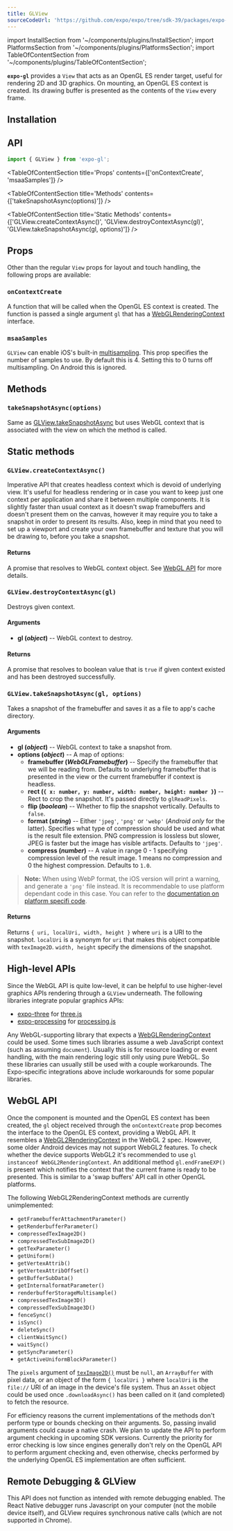 ```yaml
---
title: GLView
sourceCodeUrl: 'https://github.com/expo/expo/tree/sdk-39/packages/expo-gl'
---
```


import InstallSection from '~/components/plugins/InstallSection';
import PlatformsSection from '~/components/plugins/PlatformsSection';
import TableOfContentSection from '~/components/plugins/TableOfContentSection';

**`expo-gl`** provides a `View` that acts as an OpenGL ES render target, useful for rendering 2D and 3D graphics. On mounting, an OpenGL ES context is created. Its drawing buffer is presented as the contents of the `View` every frame.

<PlatformsSection android emulator ios simulator web />

## Installation

<InstallSection packageName="expo-gl" />

## API

```js
import { GLView } from 'expo-gl';
```

<TableOfContentSection title='Props' contents={['onContextCreate', 'msaaSamples']} />

<TableOfContentSection title='Methods' contents={['takeSnapshotAsync(options)']} />

<TableOfContentSection title='Static Methods' contents={['GLView.createContextAsync()', 'GLView.destroyContextAsync(gl)', 'GLView.takeSnapshotAsync(gl, options)']} />

## Props

Other than the regular `View` props for layout and touch handling, the following props are available:

### `onContextCreate`

A function that will be called when the OpenGL ES context is created. The function is passed a single argument `gl` that has a [WebGLRenderingContext](https://www.khronos.org/registry/webgl/specs/latest/1.0/#5.14) interface.

### `msaaSamples`

`GLView` can enable iOS's built-in [multisampling](https://www.khronos.org/registry/OpenGL/extensions/APPLE/APPLE_framebuffer_multisample.txt). This prop specifies the number of samples to use. By default this is 4. Setting this to 0 turns off multisampling. On Android this is ignored.

## Methods

### `takeSnapshotAsync(options)`

Same as [GLView.takeSnapshotAsync](#expoglviewtakesnapshotasyncgl-options) but uses WebGL context that is associated with the view on which the method is called.

## Static methods

### `GLView.createContextAsync()`

Imperative API that creates headless context which is devoid of underlying view. It's useful for headless rendering or in case you want to keep just one context per application and share it between multiple components.
It is slightly faster than usual context as it doesn't swap framebuffers and doesn't present them on the canvas, however it may require you to take a snapshot in order to present its results.
Also, keep in mind that you need to set up a viewport and create your own framebuffer and texture that you will be drawing to, before you take a snapshot.

#### Returns

A promise that resolves to WebGL context object. See [WebGL API](#webgl-api) for more details.

### `GLView.destroyContextAsync(gl)`

Destroys given context.

#### Arguments

- **gl (_object_)** -- WebGL context to destroy.

#### Returns

A promise that resolves to boolean value that is `true` if given context existed and has been destroyed successfully.

### `GLView.takeSnapshotAsync(gl, options)`

Takes a snapshot of the framebuffer and saves it as a file to app's cache directory.

#### Arguments

- **gl (_object_)** -- WebGL context to take a snapshot from.
- **options (_object_)** -- A map of options:
  - **framebuffer (_WebGLFramebuffer_)** -- Specify the framebuffer that we will be reading from. Defaults to underlying framebuffer that is presented in the view or the current framebuffer if context is headless.
  - **rect (`{ x: number, y: number, width: number, height: number }`)** -- Rect to crop the snapshot. It's passed directly to `glReadPixels`.
  - **flip (_boolean_)** -- Whether to flip the snapshot vertically. Defaults to `false`.
  - **format (_string_)** -- Either `'jpeg'`, `'png'` or `'webp'` (_Android only_ for the latter). Specifies what type of compression should be used and what is the result file extension. PNG compression is lossless but slower, JPEG is faster but the image has visible artifacts. Defaults to `'jpeg'`.
  - **compress (_number_)** -- A value in range 0 - 1 specifying compression level of the result image. 1 means no compression and 0 the highest compression. Defaults to `1.0`.

> **Note:** When using WebP format, the iOS version will print a warning, and generate a `'png'` file instead. It is recommendable to use platform dependant code in this case. You can refer to the [documentation on platform specifi code](https://docs.expo.io/versions/latest/react-native/platform-specific-code/).

#### Returns

Returns `{ uri, localUri, width, height }` where `uri` is a URI to the snapshot. `localUri` is a synonym for `uri` that makes this object compatible with `texImage2D`. `width, height` specify the dimensions of the snapshot.

## High-level APIs

Since the WebGL API is quite low-level, it can be helpful to use higher-level graphics APIs rendering through a `GLView` underneath. The following libraries integrate popular graphics APIs:

- [expo-three](https://github.com/expo/expo-three) for [three.js](https://threejs.org)
- [expo-processing](https://github.com/expo/expo-processing) for [processing.js](http://processingjs.org)

Any WebGL-supporting library that expects a [WebGLRenderingContext](https://www.khronos.org/registry/webgl/specs/latest/1.0/#5.14) could be used. Some times such libraries assume a web JavaScript context (such as assuming `document`). Usually this is for resource loading or event handling, with the main rendering logic still only using pure WebGL. So these libraries can usually still be used with a couple workarounds. The Expo-specific integrations above include workarounds for some popular libraries.

## WebGL API

Once the component is mounted and the OpenGL ES context has been created, the `gl` object received through the `onContextCreate` prop becomes the interface to the OpenGL ES context, providing a WebGL API. It resembles a [WebGL2RenderingContext](https://www.khronos.org/registry/webgl/specs/latest/2.0/#3.7) in the WebGL 2 spec. However, some older Android devices may not support WebGL2 features. To check whether the device supports WebGL2 it's recommended to use `gl instanceof WebGL2RenderingContext`.
An additional method `gl.endFrameEXP()` is present which notifies the context that the current frame is ready to be presented. This is similar to a 'swap buffers' API call in other OpenGL platforms.

The following WebGL2RenderingContext methods are currently unimplemented:

- `getFramebufferAttachmentParameter()`
- `getRenderbufferParameter()`
- `compressedTexImage2D()`
- `compressedTexSubImage2D()`
- `getTexParameter()`
- `getUniform()`
- `getVertexAttrib()`
- `getVertexAttribOffset()`
- `getBufferSubData()`
- `getInternalformatParameter()`
- `renderbufferStorageMultisample()`
- `compressedTexImage3D()`
- `compressedTexSubImage3D()`
- `fenceSync()`
- `isSync()`
- `deleteSync()`
- `clientWaitSync()`
- `waitSync()`
- `getSyncParameter()`
- `getActiveUniformBlockParameter()`

The `pixels` argument of [`texImage2D()`](https://developer.mozilla.org/en-US/docs/Web/API/WebGLRenderingContext/texImage2D) must be `null`, an `ArrayBuffer` with pixel data, or an object of the form `{ localUri }` where `localUri` is the `file://` URI of an image in the device's file system. Thus an `Asset` object could be used once `.downloadAsync()` has been called on it (and completed) to fetch the resource.

For efficiency reasons the current implementations of the methods don't perform type or bounds checking on their arguments. So, passing invalid arguments could cause a native crash. We plan to update the API to perform argument checking in upcoming SDK versions. Currently the priority for error checking is low since engines generally don't rely on the OpenGL API to perform argument checking and, even otherwise, checks performed by the underlying OpenGL ES implementation are often sufficient.

## Remote Debugging & GLView

This API does not function as intended with remote debugging enabled. The React Native debugger runs Javascript on your computer (not the mobile device itself), and GLView requires synchronous native calls (which are not supported in Chrome).
